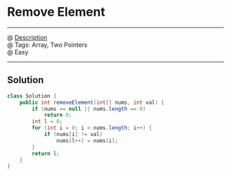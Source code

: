 # Remove Element
------------------
@ [Description](https://leetcode.com/problems/remove-element/)  
@ Tags: Array, Two Pointers  
@ Easy 

------------------
## Solution
```java
class Solution {
    public int removeElement(int[] nums, int val) {
        if (nums == null || nums.length == 0)
            return 0;
        int l = 0;
        for (int i = 0; i < nums.length; i++) {
            if (nums[i] != val)
                nums[l++] = nums[i];
        }
        return l;
    }
}
```
